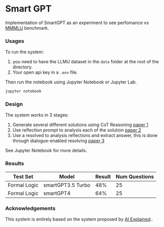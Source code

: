 # Smart GPT

Implementation of SmartGPT as an experiment to see perfomance vs [MMMLU](https://github.com/hendrycks/test) benchmark.

### Usages

To run the system:
1. you need to have the LLMU dataset in the `data` folder at the root of the directory.
2. Your open api key in a `.env` file.

Then run the notebook using Jupyter Notebook or Jupyter Lab.

```bash
jupyter notebook
```

### Design

The system works in 3 stages:

1. Generate several different solutions using CoT Reasoning [paper 1](https://arxiv.org/pdf/2305.02897.pdf)
2. Use reflection prompt to analysis each of the solution [paper 2](https://arxiv.org/pdf/2303.11366.pdf)
3. Use a resolved to analysis reflections and extract answer, this is done through dialogue-enabled resolving [paper 3](https://arxiv.org/pdf/2303.17071.pdf)

See Jupyter Notebook for more details.

### Results

| Test Set      | Model     | Result | Num Questions |
|---------------|-----------|--------|---------------|
| Formal Logic  | smartGPT3.5 Turbo | 48%    | 25            | 
| Formal Logic  | smartGPT4 | 64%    | 25            | 


### Acknowledgements

This system is entirely based on the system proposed by [AI Explained](https://www.youtube.com/watch?v=wVzuvf9D9BU)..
